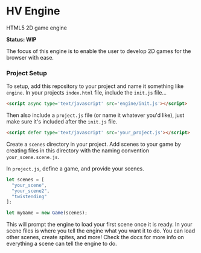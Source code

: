 # HV Engine
HTML5 2D game engine

**Status: WIP**

The focus of this engine is to enable the user to develop 2D games for the browser with ease.

### Project Setup

To setup, add this repository to your project and name it something like `engine`.
In your projects `index.html` file, include the `init.js` file...
```html
<script async type='text/javascript' src='engine/init.js'></script>
```
Then also include a `project.js` file (or name it whatever you'd like), just make sure it's included after the `init.js` file.
```html
<script defer type='text/javascript' src='your_project.js'></script>
```
Create a `scenes` directory in your project. Add scenes to your game by creating files in this directory with the naming convention `your_scene.scene.js`.

In `project.js`, define a game, and provide your scenes.
```js
let scenes = [
  "your_scene",
  "your_scene2",
  "twistending"
];

let myGame = new Game(scenes);
```
This will prompt the engine to load your first scene once it is ready. In your scene files is where you tell the engine what you want it to do. You can load other scenes, create spites, and more! Check the docs for more info on everything a scene can tell the engine to do.

